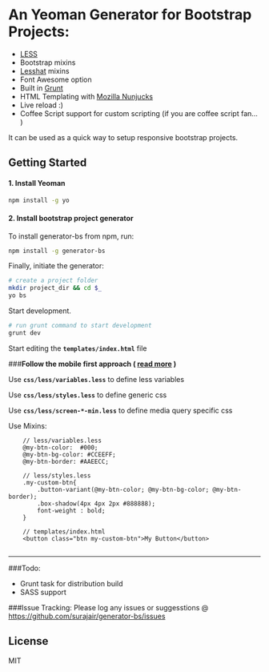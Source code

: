 # An Yeoman Generator for Bootstrap Projects:

 - [LESS](http://lesscss.org/)
 - Bootstrap mixins
 - [Lesshat](http://lesshat.madebysource.com/) mixins
 - Font Awesome option
 - Built in [Grunt](http://gruntjs.com/) 
 - HTML Templating with [Mozilla Nunjucks](http://mozilla.github.io/nunjucks/)
 - Live reload :)
 - Coffee Script support for custom scripting (if you are coffee script fan... )

It can be used as a quick way to setup responsive bootstrap projects. 


## Getting Started

#### 1. Install Yeoman

```bash
npm install -g yo
``` 

#### 2. Install bootstrap project generator

To install generator-bs from npm, run:

```bash
npm install -g generator-bs
```

Finally, initiate the generator:

```bash
# create a project folder
mkdir project_dir && cd $_
yo bs
```

Start development.

```bash
# run grunt command to start development
grunt dev
```
Start editing the **```templates/index.html```** file

###**Follow the mobile first approach ( [read more](http://code.tutsplus.com/tutorials/mobile-first-with-bootstrap-3--net-34808) )**

Use **```css/less/variables.less```** to define less variables

Use **```css/less/styles.less```** to define generic css

Use **```css/less/screen-*-min.less```** to define media query specific css

Use Mixins:
```
	// less/variables.less
	@my-btn-color:  #000;
	@my-btn-bg-color: #CCEEFF;
	@my-btn-border: #AAEECC;

	// less/styles.less
	.my-custom-btn{
    	.button-variant(@my-btn-color; @my-btn-bg-color; @my-btn-border);
    	.box-shadow(4px 4px 2px #888888);
    	font-weight : bold;
	}

	// templates/index.html
	<button class="btn my-custom-btn">My Button</button>
	
```

-----------

###Todo: 
- Grunt task for distribution build
- SASS support

###Issue Tracking:
Please log any issues or suggesstions @ https://github.com/surajair/generator-bs/issues

## License

MIT
